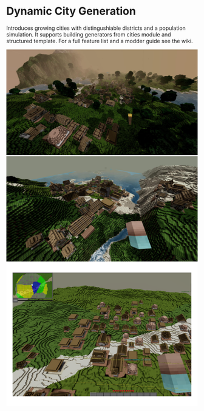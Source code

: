 Dynamic City Generation
=======================

Introduces growing cities with distingushiable districts and a population simulation.
It supports building generators from cities module and structured template.
For a full feature list and a modder guide see the wiki.

![sc1](/images/niceCity1.jpg)
![sc2](/images/niceCity5.jpg)
![sc3](/DistrictOverlay.png)
